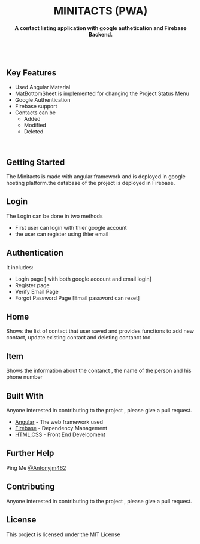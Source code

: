 <h1 align="center">
  MINITACTS (PWA)
  <br>
</h1>

<h4 align="center">
A contact listing application with google authetication and Firebase Backend.
</h4>

<br><br>

## Key Features

* Used Angular Material 
* MatBottomSheet is implemented for changing the Project Status Menu
* Google Authentication 
* Firebase support
* Contacts can be
  - Added
  - Modified
  - Deleted

<br>

## Getting Started

The Minitacts is made with angular framework and is deployed in google hosting platform.the database of the project is deployed in Firebase.

## Login
The Login can be done in two methods 
- First user can login with thier google account
- the user can register using thier email

## Authentication
It includes:
 - Login page [ with both google account and email login]
 - Register page
 - Verify Email Page
 - Forgot Password Page [Email password can reset]


## Home

Shows the list of contact that user saved and provides functions to add new contact, update existing contact and deleting contanct too.

## Item

Shows the information about the contanct , the name of the person and his phone number

## Built With

Anyone interested in contributing to the project , please give a pull request.

* [Angular](https://angular.io/start) - The web framework used
* [Firebase](https://firebase.google.com/) - Dependency Management
* [HTML,CSS](https://www.w3schools.com/html/html_css.asp) - Front End Development

## Further Help

Ping Me [@Antonyjm462](https://github.com/antonyjm462)


## Contributing

Anyone interested in contributing to the project , please give a pull request.

## License

This project is licensed under the MIT License 